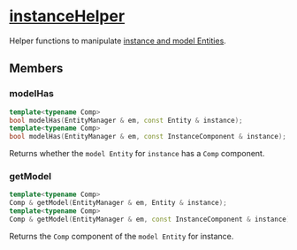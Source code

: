 # [instanceHelper](instanceHelper.hpp)

Helper functions to manipulate [instance and model Entities](../components/data/InstanceComponent.md).

## Members

### modelHas

```cpp
template<typename Comp>
bool modelHas(EntityManager & em, const Entity & instance);
template<typename Comp>
bool modelHas(EntityManager & em, const InstanceComponent & instance);
```

Returns whether the `model Entity` for `instance` has a `Comp` component.

### getModel

```cpp
template<typename Comp>
Comp & getModel(EntityManager & em, Entity & instance);
template<typename Comp>
Comp & getModel(EntityManager & em, const InstanceComponent & instance);
```

Returns the `Comp` component of the `model Entity` for instance.